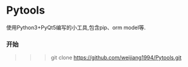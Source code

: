 # Pytools
使用Python3+PyQt5编写的小工具,包含pip、orm model等.

### 开始
>>>git clone https://github.com/weijiang1994/Pytools.git
